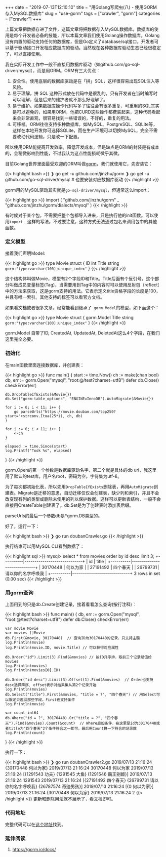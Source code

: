 +++
date = "2019-07-13T12:10:10"
title = "用Golang写爬虫(八) - 使用GORM存入MySQL数据库"
slug = "use-gorm"
tags = ["crawler", "gorm"]
categories = ["crawler"]
+++

上篇文章把数据存进了文件，这篇文章将把数据存入MySQL数据库。数据库的使用是每个开发者必备的技能，所以本篇文章我们使用Golang操作数据库。Golang没有内置的驱动支持任何的数据库，但是Go定义了database/sql接口，开发者可以基于驱动接口开发相应数据库的驱动。当然现在各种数据库驱动生态已经很稳定了，可以直接使用。

我在实际开发工作中一般不直接用数据库驱动（如github.com/go-sql-driver/mysql），而是用ORM。ORM有三大优点：

1. 安全性。使用底层的数据库驱动是在「拼」SQL，这样很容易出现SQL注入等风险。
2. 易于理解。拼 SQL 这种形式放在代码中是很乱的，只有开发者在当时编写时可以理解，但是后来的维护者就不那么好理解了。
3. 易于维护。如果数据库操作代码写多了往往会有很多重复、可重用的SQL其实是可以避免的，如果用ORM，他把CURD这些操作都费装起来，这种代码看起来会非常直观，很容易找到一些错误的，不好的，重复的用法。
4. 可移植。ORM往往支持多种数据库，如MySQL、PostgreSQL、SQLite等，这样在本地开发你可选择SQLite，而在生产环境可以切换MySQL，完全不需要改动代码逻辑，只是改一下配置。

所以使用ORM能提高开发效率，降低开发成本，但是缺点是ORM的封装是有成本的，会稍微影响到性能，不过我认为这点性能损耗微乎其微。

目前Golang世界里面最受欢迎的ORM叫做[gorm](https://github.com/jinzhu/gorm)，我们就使用它，先安装它：

{{< highlight bash >}}
❯ go get -u github.com/jinzhu/gorm
❯ go get -u github.com/go-sql-driver/mysql  # 也要安装对应数据库驱动
{{< /highlight >}}

gorm用的MySQL驱动其实就是`go-sql-driver/mysql`，但通常这么import：

{{< highlight go >}}
import (
  "github.com/jinzhu/gorm"
  _ "github.com/jinzhu/gorm/dialects/mysql"
)
{{< /highlight >}}

有时候对于某个包，不需要把整个包都导入进来，只是执行他的init函数。可以使用`import _`这样的写法，不过要注意，这种方式无法通过包名来调用包中的其他函数。

### 定义模型

接着我们声明Model:

{{< highlight go >}}
type Movie struct {
    ID int
    Title string `gorm:"type:varchar(100);unique_index"`
}
{{< /highlight >}}

这个结构体叫做Movie，模型有2个字段ID和Title。Title后面有个反引号，这个部分叫做成员变量标签(Tag)，当需要用到Tag中的内容时可以使用反射包（reflect）中的方法来获取，这是gorm支持的用法。它表示定义title资格字段的长度是100，并且有唯一索引。其他支持的标签可以看官方文档。

如果看文档或者很多文章，经常能看到继承了` gorm.Model`的模型，如下面这个：

{{< highlight go >}}
type Movie struct {
    gorm.Model
    Title string `gorm:"type:varchar(100);unique_index"`
}
{{< /highlight >}}

gorm.Model 自带了ID, CreatedAt, UpdatedAt, DeletedAt这么4个字段，在我们这里完全必要。

### 初始化

在main函数里面连接数据库，并创建表：

{{< highlight go >}}
func main() {
    start := time.Now()
    ch := make(chan bool)
    db, err := gorm.Open("mysql", "root:@/test?charset=utf8")
    defer db.Close()
    checkError(err)

    db.DropTableIfExists(&Movie{})
    db.Set("gorm:table_options", "ENGINE=InnoDB").AutoMigrate(&Movie{})

    for i := 0; i < 11; i++ {
        go parseUrls("https://movie.douban.com/top250?start="+strconv.Itoa(25*i), ch, db)
    }

    for i := 0; i < 11; i++ {
        <-ch
    }

    elapsed := time.Since(start)
    log.Printf("Took %s", elapsed)
}
{{< /highlight >}}

gorm.Open的第一个参数是数据库驱动名字，第二个就是具体的db uri，我这里用了默认的test库，用户名root，密码为空，字符集为utf-8。

为了每次都初始化表，所以先用`DropTableIfExists`删除表，再用`AutoMigrate`创建表。Migrate是迁移的意思，自动迁移仅仅会创建表，缺少列和索引，并且不会改变现有列的类型或删除未使用的列以保护数据。这样可以更新表结构，一般不会直接用CreateTable创建表了。db.Set是为了创建表时添加表后缀。

parseUrls的最后一个参数db是*gorm.DB类型的。

好了，运行一下：

{{< highlight bash >}}
❯ go run doubanCrawler.go
{{< /highlight >}}

执行结束可以用MySQL CLI看到数据了：

{{< highlight sql >}}
mysql> select * from movies order by id desc limit 3;
+----------|-----------------------------+
| id       | title                       |
+----------|-----------------------------+
| 30170448 | 何以为家                    |
| 27191492 | 四个春天                    |
| 26799731 | 请以你的名字呼唤我          |
+----------|-----------------------------+
3 rows in set (0.00 sec)
{{< /highlight >}}

### 用gorm查询

上面用到的只是db.Create创建记录，接着看看怎么查询(按行注释)：

{{< highlight bash >}}
func main() {
    db, err := gorm.Open("mysql", "root:@/test?charset=utf8")
    defer db.Close()
    checkError(err)

    var movie Movie
    var movies []Movie
    db.First(&movie, 30170448)  // 查询ID为30170448的记录，只支持主键
    log.Println(movie)
    log.Println(movie.ID, movie.Title) // 可以获得对应属性

    db.Order("id").Limit(3).Find(&movies) // 按ID升序排，取前三个记录赋值给movies
    log.Println(movies)
    log.Println(movies[0].ID)

    db.Order("id desc").Limit(3).Offset(1).Find(&movies)  // Order也支持desc选择降序, offset表示对结果集从第2个记录开始
    log.Println(movies)
    db.Select("title").First(&movies, "title = ?", "四个春天") // 用Select可以限定只返回那些字段，First也支持条件
    log.Println(movie)

    var count int64
    db.Where("id = ?", 30170448).Or("title = ?", "四个春天").Find(&movies).Count(&count)  // Where后加条件，在这里是id为30170448或者title为"四个春天"2个条件符合之一即可，最后用Count算一下符合的记录数
    log.Println(count)
}
{{< /highlight >}}

执行一下：

{{< highlight bash >}}
❯ go run doubanCrawler2.go
2019/07/13 21:16:24 {30170448 何以为家}
2019/07/13 21:16:24 30170448 何以为家
2019/07/13 21:16:24 [{1291543 功夫} {1291545 大鱼} {1291546 霸王别姬}]
2019/07/13 21:16:24 1291543
2019/07/13 21:16:24 [{27191492 四个春天} {26799731 请以你的名字呼唤我} {26787574 奇迹男孩}]
2019/07/13 21:16:24 [{0 何以为家}]
2019/07/13 21:16:24 {30170448 何以为家}
2019/07/13 21:16:24 2
{{< /highlight >}}
更新和删除用法就不展示了，看文档即可。

### 代码地址

完整代码可以在[这个地址](https://github.com/golang-dev/strconv.code/blob/master/gorm)找到。

### 延伸阅读

1. https://gorm.io/docs/

